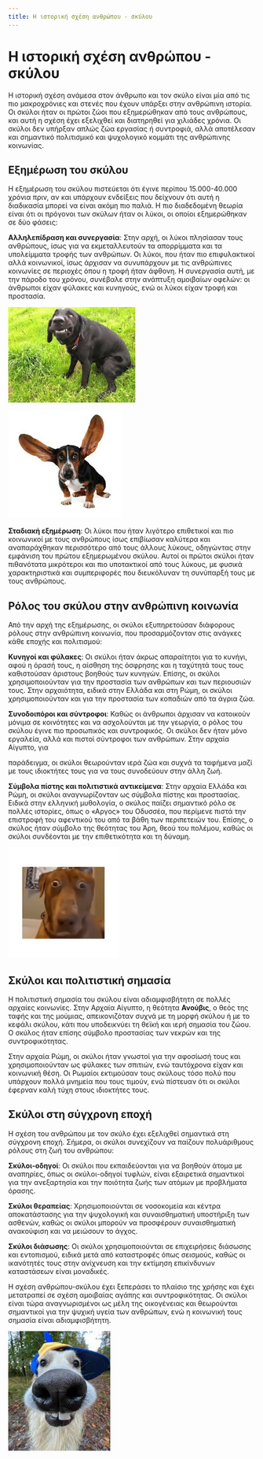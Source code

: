 ```yaml
---
title: Η ιστορική σχέση ανθρώπου - σκύλου
---
```

# Η ιστορική σχέση ανθρώπου - σκύλου



Η ιστορική σχέση ανάμεσα στον άνθρωπο και τον σκύλο είναι μία από τις πιο μακροχρόνιες και στενές που έχουν υπάρξει στην ανθρώπινη ιστορία. Οι σκύλοι ήταν οι πρώτοι ζώοι που εξημερώθηκαν από τους ανθρώπους, και αυτή η σχέση έχει εξελιχθεί και διατηρηθεί για χιλιάδες χρόνια. Οι σκύλοι δεν υπήρξαν απλώς ζώα εργασίας ή συντροφιά, αλλά αποτέλεσαν και σημαντικό πολιτισμικό και ψυχολογικό κομμάτι της ανθρώπινης κοινωνίας.



## **Εξημέρωση του σκύλου**

Η εξημέρωση του σκύλου πιστεύεται ότι έγινε περίπου 15.000-40.000 χρόνια πριν, αν και υπάρχουν ενδείξεις που δείχνουν ότι αυτή η διαδικασία μπορεί να είναι ακόμη πιο παλιά. Η πιο διαδεδομένη θεωρία είναι ότι οι πρόγονοι των σκύλων ήταν οι λύκοι, οι οποίοι εξημερώθηκαν σε δύο φάσεις:

**Αλληλεπίδραση και συνεργασία**: Στην αρχή, οι λύκοι πλησίασαν τους ανθρώπους, ίσως για να εκμεταλλευτούν τα απορρίμματα και τα υπολείμματα τροφής των ανθρώπων. Οι λύκοι, που ήταν πιο επιφυλακτικοί αλλά κοινωνικοί, ίσως άρχισαν να συνυπάρχουν με τις ανθρώπινες κοινωνίες σε περιοχές όπου η τροφή ήταν άφθονη. Η συνεργασία αυτή, με την πάροδο του χρόνου, συνέβαλε στην ανάπτυξη αμοιβαίων οφελών: οι άνθρωποι είχαν φύλακες και κυνηγούς, ενώ οι λύκοι είχαν τροφή και προστασία.

![](https://github.com/MichaelDim02/yiothesia-skylon/blob/master/images/uploads/1_1.png)

![](https://github.com/MichaelDim02/yiothesia-skylon/blob/master/images/uploads/1_2.png)

**Σταδιακή εξημέρωση**: Οι λύκοι που ήταν λιγότερο επιθετικοί και πιο κοινωνικοί με τους ανθρώπους ίσως επιβίωσαν καλύτερα και αναπαράχθηκαν περισσότερο από τους άλλους λύκους, οδηγώντας στην εμφάνιση του πρώτου εξημερωμένου σκύλου. Αυτοί οι πρώτοι σκύλοι ήταν πιθανότατα μικρότεροι και πιο υποτακτικοί από τους λύκους, με φυσικά χαρακτηριστικά και συμπεριφορές που διευκόλυναν τη συνύπαρξή τους με τους ανθρώπους.

## **Ρόλος του σκύλου στην ανθρώπινη κοινωνία**

Από την αρχή της εξημέρωσης, οι σκύλοι εξυπηρετούσαν διάφορους ρόλους στην ανθρώπινη κοινωνία, που προσαρμόζονταν στις ανάγκες κάθε εποχής και πολιτισμού:

**Κυνηγοί και φύλακες**: Οι σκύλοι ήταν άκρως απαραίτητοι για το κυνήγι, αφού η όρασή τους, η αίσθηση της όσφρησης και η ταχύτητά τους τους καθιστούσαν άριστους βοηθούς των κυνηγών. Επίσης, οι σκύλοι χρησιμοποιούνταν για την προστασία των ανθρώπων και των περιουσιών τους. Στην αρχαιότητα, ειδικά στην Ελλάδα και στη Ρώμη, οι σκύλοι χρησιμοποιούνταν και για την προστασία των κοπαδιών από τα άγρια ζώα.

**Συνοδοιπόροι και σύντροφοι**: Καθώς οι άνθρωποι άρχισαν να κατοικούν μόνιμα σε κοινότητες και να ασχολούνται με την γεωργία, ο ρόλος του σκύλου έγινε πιο προσωπικός και συντροφικός. Οι σκύλοι δεν ήταν μόνο εργαλεία, αλλά και πιστοί σύντροφοι των ανθρώπων. Στην αρχαία Αίγυπτο, για

παράδειγμα, οι σκύλοι θεωρούνταν ιερά ζώα και συχνά τα ταφήμενα μαζί με τους ιδιοκτήτες τους για να τους συνοδεύουν στην άλλη ζωή.

**Σύμβολα πίστης και πολιτιστικά αντικείμενα**: Στην αρχαία Ελλάδα και Ρώμη, οι σκύλοι αναγνωρίζονταν ως σύμβολα πίστης και προστασίας. Ειδικά στην ελληνική μυθολογία, ο σκύλος παίζει σημαντικό ρόλο σε πολλές ιστορίες, όπως ο «Αργος» του Οδυσσέα, που περίμενε πιστά την επιστροφή του αφεντικού του από τα βάθη των περιπετειών του. Επίσης, ο σκύλος ήταν σύμβολο της θεότητας του Άρη, θεού του πολέμου, καθώς οι σκύλοι συνδέονται με την επιθετικότητα και τη δύναμη.

![](https://github.com/MichaelDim02/yiothesia-skylon/blob/master/images/uploads/1_3.png)



## **Σκύλοι και πολιτιστική σημασία**

Η πολιτιστική σημασία του σκύλου είναι αδιαμφισβήτητη σε πολλές αρχαίες κοινωνίες. Στην Αρχαία Αίγυπτο, η θεότητα **Ανούβις**, ο θεός της ταφής και της μούμιας, απεικονιζόταν συχνά με τη μορφή σκύλου ή με το κεφάλι σκύλου, κάτι που υποδεικνύει τη θεϊκή και ιερή σημασία του ζώου. Ο σκύλος ήταν επίσης σύμβολο προστασίας των νεκρών και της συντροφικότητας.

Στην αρχαία Ρώμη, οι σκύλοι ήταν γνωστοί για την αφοσίωσή τους και χρησιμοποιούνταν ως φύλακες των σπιτιών, ενώ ταυτόχρονα είχαν και κοινωνική θέση. Οι Ρωμαίοι εκτιμούσαν τους σκύλους τόσο πολύ που υπάρχουν πολλά μνημεία που τους τιμούν, ενώ πίστευαν ότι οι σκύλοι έφερναν καλή τύχη στους ιδιοκτήτες τους.

## **Σκύλοι στη σύγχρονη εποχή**

Η σχέση του ανθρώπου με τον σκύλο έχει εξελιχθεί σημαντικά στη σύγχρονη εποχή. Σήμερα, οι σκύλοι συνεχίζουν να παίζουν πολυάριθμους ρόλους στη ζωή του ανθρώπου:

**Σκύλοι-οδηγοί**: Οι σκύλοι που εκπαιδεύονται για να βοηθούν άτομα με αναπηρίες, όπως οι σκύλοι-οδηγοί τυφλών, είναι εξαιρετικά σημαντικοί για την ανεξαρτησία και την ποιότητα ζωής των ατόμων με προβλήματα όρασης.

**Σκύλοι θεραπείας**: Χρησιμοποιούνται σε νοσοκομεία και κέντρα αποκατάστασης για την ψυχολογική και συναισθηματική υποστήριξη των ασθενών, καθώς οι σκύλοι μπορούν να προσφέρουν συναισθηματική ανακούφιση και να μειώσουν το άγχος.

**Σκύλοι διάσωσης**: Οι σκύλοι χρησιμοποιούνται σε επιχειρήσεις διάσωσης και εντοπισμού, ειδικά μετά από καταστροφές όπως σεισμούς, καθώς οι ικανότητές τους στην ανίχνευση και την εκτίμηση επικίνδυνων καταστάσεων είναι μοναδικές.

Η σχέση ανθρώπου-σκύλου έχει ξεπεράσει το πλαίσιο της χρήσης και έχει μετατραπεί σε σχέση αμοιβαίας αγάπης και συντροφικότητας. Οι σκύλοι είναι τώρα αναγνωρισμένοι ως μέλη της οικογένειας και θεωρούνται σημαντικοί για την ψυχική υγεία των ανθρώπων, ενώ η κοινωνική τους σημασία είναι αδιαμφισβήτητη.

![](https://github.com/MichaelDim02/yiothesia-skylon/blob/master/images/uploads/1_4.png)
